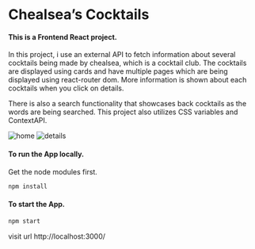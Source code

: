# Chealsea’s Cocktails
#### This is a Frontend React project.
In this project, i use an external API to fetch information about several cocktails being made by chealsea, which is a cocktail club.
The cocktails are displayed using cards and have multiple pages which are being displayed using react-router dom. 
More information is shown about each cocktails when you click on details. 

There is also a search functionality that showcases back cocktails as the words are being searched. 
This project also utilizes CSS variables and ContextAPI. 


<img src="https://user-images.githubusercontent.com/90734558/180577046-d2966aee-dcc9-467b-a779-e8d0d485ee00.png" alt="home" width=“100”>
<img src="https://user-images.githubusercontent.com/90734558/180577111-aed461a8-9352-4daf-ba70-9ff394e7f1fa.png" alt="details" width=“100px” >


#### To run the App locally.
Get the node modules first. 
```sh
npm install
```
#### To start the App.
```sh
npm start
```
visit url http://localhost:3000/
